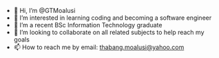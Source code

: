 - 👋 Hi, I’m @GTMoalusi
- 👀 I’m interested in learning coding and becoming a software engineer
- 🌱 I’m a recent BSc Information Technology graduate
- 💞️ I’m looking to collaborate on all related subjects to help reach my goals
- 📫 How to reach me by email: thabang.moalusi@yahoo.com

<!---
GTMoalusi/GTMoalusi is a ✨ special ✨ repository because its `README.md` (this file) appears on your GitHub profile.
You can click the Preview link to take a look at your changes.
--->
